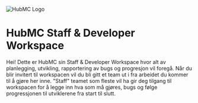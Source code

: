 ![HubMC Logo](https://i.imgur.com/BcqE2sf.png)
# HubMC Staff & Developer Workspace

Hei! Dette er HubMC sin Staff & Developer Workspace hvor alt av planlegging, utvikling, rapportering av bugs og progresjon vil foregå. Når du blir invitert til workspacen vil du bli gitt et team ut i fra arbeidet du kommer til å gjøre her inne.
"Staff" teamet som fleste vil ha gir deg tilgang til workspacen for å legge inn hva som må gjøres, bugs og følge progressjonen til utviklerene fra start til slutt.



